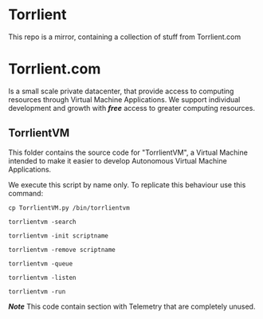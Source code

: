 # Torrlient
This repo is a mirror, containing a collection of stuff from Torrlient.com

# Torrlient.com
Is a small scale private datacenter, that provide access to computing resources through Virtual Machine Applications.
We support individual development and growth with ***free*** access to greater computing resources.

## TorrlientVM
This folder contains the source code for "TorrlientVM", a Virtual Machine intended to make it easier to develop Autonomous Virtual Machine Applications.


We execute this script by name only. To replicate this behaviour use this command: 
```
cp TorrlientVM.py /bin/torrlientvm
```

```
torrlientvm -search
```
```
torrlientvm -init scriptname
```
```
torrlientvm -remove scriptname
```
```
torrlientvm -queue
```
```
torrlientvm -listen
```
```
torrlientvm -run
```

***Note*** This code contain section with Telemetry that are completely unused. 
